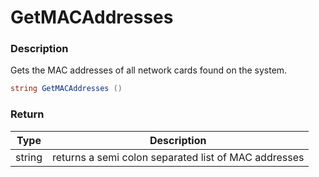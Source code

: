 # GetMACAddresses

### Description

Gets the MAC addresses of all network cards found on the system.

```csharp
string GetMACAddresses ()
```

### Return

| Type   | Description                                          |
| ------ | ---------------------------------------------------- |
| string | returns a semi colon separated list of MAC addresses |
